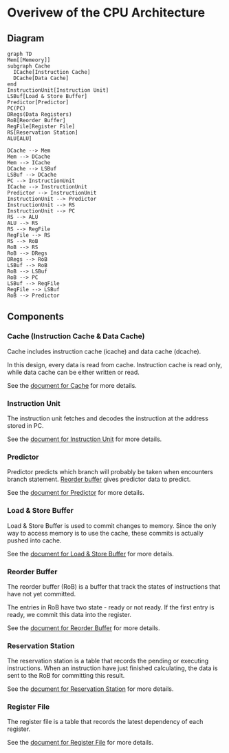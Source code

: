 # Overivew of the CPU Architecture

## Diagram

```mermaid
graph TD
Mem[[Memeory]]
subgraph Cache
  ICache[Instruction Cache]
  DCache[Data Cache]
end
InstructionUnit[Instruction Unit]
LSBuf[Load & Store Buffer]
Predictor[Predictor]
PC(PC)
DRegs(Data Registers)
RoB[Reorder Buffer]
RegFile[Register File]
RS[Reservation Station]
ALU[ALU]

DCache --> Mem
Mem --> DCache
Mem --> ICache
DCache --> LSBuf
LSBuf --> DCache
PC --> InstructionUnit
ICache --> InstructionUnit
Predictor --> InstructionUnit
InstructionUnit --> Predictor
InstructionUnit --> RS
InstructionUnit --> PC
RS --> ALU
ALU --> RS
RS --> RegFile
RegFile --> RS
RS --> RoB
RoB --> RS
RoB --> DRegs
DRegs --> RoB
LSBuf --> RoB
RoB --> LSBuf
RoB --> PC
LSBuf --> RegFile
RegFile --> LSBuf
RoB --> Predictor
```

## Components

### Cache (Instruction Cache & Data Cache)

Cache includes instruction cache (icache) and data cache (dcache).

In this design, every data is read from cache. Instruction cache is read only,
while data cache can be either written or read.

See the [document for Cache](cache.md) for more details.

### Instruction Unit

The instruction unit fetches and decodes the instruction at the address
stored in PC.

See the [document for Instruction Unit](instruction_unit.md) for more details.

### Predictor

Predictor predicts which branch will probably be taken when encounters branch
statement. [Reorder buffer](#reorder-buffer) gives predictor data to predict.

See the [document for Predictor](predictor.md) for more details.

### Load & Store Buffer

Load & Store Buffer is used to commit changes to memory. Since the only way
to access memory is to use the cache, these commits is actually pushed into
cache.

See the [document for Load & Store Buffer](load_store_buffer.md) for more
details.

### Reorder Buffer

The reorder buffer (RoB) is a buffer that track the states of instructions
that have not yet committed.

The entries in RoB have two state - ready or not ready. If the first entry
is ready, we commit this data into the register.

See the [document for Reorder Buffer](reorder_buffer.md) for more details.

### Reservation Station

The reservation station is a table that records the pending or executing
instructions. When an instruction have just finished calculating, the data
is sent to the RoB for committing this result.

See the [document for Reservation Station](reservation_station.md) for more
details.

### Register File

The register file is a table that records the latest dependency of each
register.

See the [document for Register File](register_file.md) for more details.
